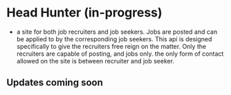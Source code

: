 # Head Hunter (in-progress)
- a site for both job recruiters and job seekers. Jobs are posted and can be applied to by the corresponding job seekers. This api is designed specifically to give the recruiters free reign on the matter. Only the recruiters are capable of posting, and jobs only. the only form of contact allowed on the site is between recruiter and job seeker.

## Updates coming soon
